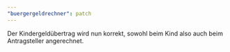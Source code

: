 ```yaml
---
"buergergeldrechner": patch
---
```


Der Kindergeldübertrag wird nun korrekt, sowohl beim Kind also auch beim Antragsteller angerechnet.
